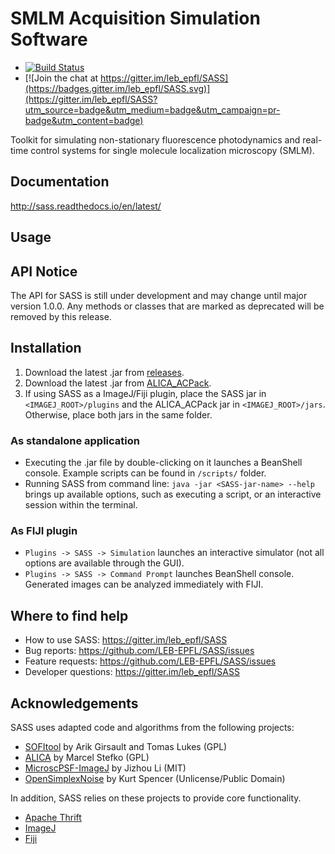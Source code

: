 # SMLM Acquisition Simulation Software

- [![Build Status](https://travis-ci.org/LEB-EPFL/SASS.svg?branch=master)](https://travis-ci.org/LEB-EPFL/SASS)
- [![Join the chat at https://gitter.im/leb_epfl/SASS](https://badges.gitter.im/leb_epfl/SASS.svg)](https://gitter.im/leb_epfl/SASS?utm_source=badge&utm_medium=badge&utm_campaign=pr-badge&utm_content=badge)

Toolkit for simulating non-stationary fluorescence photodynamics and
real-time control systems for single molecule localization microscopy
(SMLM).

## Documentation

http://sass.readthedocs.io/en/latest/

## Usage

## API Notice ##

The API for SASS is still under development and may change until major
version 1.0.0. Any methods or classes that are marked as deprecated
will be removed by this release.

## Installation

1. Download the latest .jar from [releases].
2. Download the latest .jar from
   [ALICA_ACPack](https://github.com/LEB-EPFL/ALICA_ACPack).
3. If using SASS as a ImageJ/Fiji plugin, place the SASS jar in
   `<IMAGEJ_ROOT>/plugins` and the ALICA_ACPack jar in
   `<IMAGEJ_ROOT>/jars`. Otherwise, place both jars in the same
   folder.

### As standalone application
 - Executing the .jar file by double-clicking on it launches a
   BeanShell console. Example scripts can be found in `/scripts/`
   folder.
 - Running SASS from command line: `java -jar <SASS-jar-name> --help`
   brings up available options, such as executing a script, or an
   interactive session within the terminal.
 
### As FIJI plugin
 - `Plugins -> SASS -> Simulation` launches an interactive simulator
   (not all options are available through the GUI).
 - `Plugins -> SASS -> Command Prompt` launches BeanShell
   console. Generated images can be analyzed immediately with FIJI.

## Where to find help

- How to use SASS: https://gitter.im/leb_epfl/SASS
- Bug reports: https://github.com/LEB-EPFL/SASS/issues
- Feature requests: https://github.com/LEB-EPFL/SASS/issues
- Developer questions: https://gitter.im/leb_epfl/SASS

## Acknowledgements

SASS uses adapted code and algorithms from the following projects:
 - [SOFItool](https://github.com/lob-epfl/sofitool) by Arik Girsault and Tomas Lukes (GPL)
 - [ALICA](https://github.com/MStefko/ALICA) by Marcel Stefko (GPL)
 - [MicroscPSF-ImageJ](https://github.com/hijizhou/MicroscPSF-ImageJ) by Jizhou Li (MIT)
 - [OpenSimplexNoise](https://gist.github.com/KdotJPG/b1270127455a94ac5d19) by Kurt Spencer (Unlicense/Public Domain)
 
In addition, SASS relies on these projects to provide core
functionality.
 - [Apache Thrift](https://thrift.apache.org/)
 - [ImageJ](https://imagej.net/Welcome)
 - [Fiji](https://fiji.sc/)

[Releases]: https://github.com/LEB-EPFL/SASS/releases
